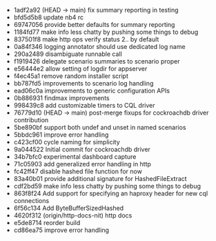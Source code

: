 - 1adf2a92 (HEAD -> main) fix summary reporting in testing
- bfd5d5b8 update nb4 rc
- 69747056 provide better defaults for summary reporting
- 1184fd77 make info less chatty by pushing some things to debug
- 837501f8 make http ops verify status 2.. by default
- 0a84f346 logging annotator should use dedicated log name
- 290a2489 disambiguate runnable call
- f1919426 delegate scenario summaries to scenario proper
- e56444e2 allow setting of logdir for appserver
- f4ec45a1 remove random installer script
- bb787fd5 improvements to scenario log handling
- ead06c0a improvements to generic configuration APIs
- 0b886931 findmax improvements
- 998439c8 add customizable timers to CQL driver
- 76779d10 (HEAD -> main) post-merge fixups for cockroachdb driver
  contribution
- 5be890bf support both undef and unset in named scenarios
- 5bbdc961 improve error handling
- c423cf00 cycle naming for simplicity
- 9a044522 Initial commit for cockroachdb driver
- 34b7bfc0 experimental dashboard capture
- 71c05903 add generalized error handling in http
- fc42ff47 disable hashed file function for now
- 83a40b01 provide additional signature for HashedFileExtract
- cdf2bd59 make info less chatty by pushing some things to debug
- 863f8f24 Add support for specifying an haproxy header for new cql connections
- 6f56c134 Add ByteBufferSizedHashed
- 4620f312 (origin/http-docs-nit) http docs
- e5de8714 reorder build
- cd86ea75 improve error handling
